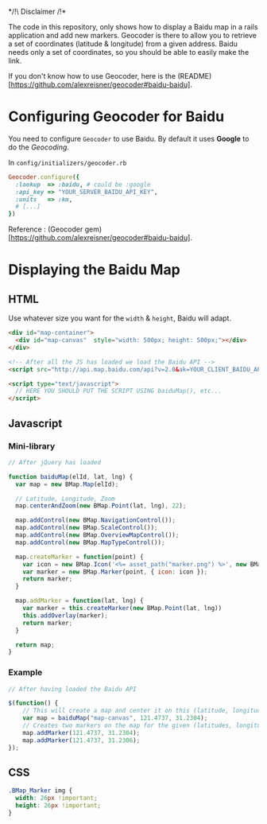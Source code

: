 */!\ Disclaimer /!\*

The code in this repository, only shows how to display a Baidu map in a rails application and add new markers. Geocoder is there to allow you to retrieve a set of coordinates (latitude & longitude) from a given address. Baidu needs only a set of coordinates, so you should be able to easily make the link.

If you don't know how to use Geocoder, here is the (README)[https://github.com/alexreisner/geocoder#baidu-baidu].

# Configuring Geocoder for Baidu

You need to configure `Geocoder` to use Baidu. By default it uses **Google** to do the *Geocoding*.

In `config/initializers/geocoder.rb`

```ruby
Geocoder.configure({
  :lookup  => :baidu, # could be :google
  :api_key => "YOUR_SERVER_BAIDU_API_KEY",
  :units   => :km,
  # [...]
})
```

Reference : (Geocoder gem)[https://github.com/alexreisner/geocoder#baidu-baidu].

# Displaying the Baidu Map 

## HTML 

Use whatever size you want for the `width` & `height`, Baidu will adapt.

```html
<div id="map-container">
  <div id="map-canvas"  style="width: 500px; height: 500px;"></div>
</div>

<!-- After all the JS has loaded we load the Baidu API -->
<script src="http://api.map.baidu.com/api?v=2.0&ak=YOUR_CLIENT_BAIDU_API_KEY"></script>

<script type="text/javascript">
  // HERE YOU SHOULD PUT THE SCRIPT USING baiduMap(), etc...
</script>
```

## Javascript

### Mini-library

```javascript
// After jQuery has loaded 

function baiduMap(elId, lat, lng) {
  var map = new BMap.Map(elId);

  // Latitude, Longitude, Zoom
  map.centerAndZoom(new BMap.Point(lat, lng), 22); 

  map.addControl(new BMap.NavigationControl());
  map.addControl(new BMap.ScaleControl());
  map.addControl(new BMap.OverviewMapControl());
  map.addControl(new BMap.MapTypeControl());

  map.createMarker = function(point) {
    var icon = new BMap.Icon('<%= asset_path("marker.png") %>', new BMap.Size(26, 26));
    var marker = new BMap.Marker(point, { icon: icon });
    return marker;  
  }

  map.addMarker = function(lat, lng) {
  	var marker = this.createMarker(new BMap.Point(lat, lng))
  	this.addOverlay(marker);
  	return marker;
  }

  return map;
}
```

### Example

```javascript
// After having loaded the Baidu API

$(function() {
	// This will create a map and center it on this (latitude, longitude)
	var map = baiduMap("map-canvas", 121.4737, 31.2304);
	// Creates two markers on the map for the given (latitudes, longitudes)
	map.addMarker(121.4737, 31.2304);
	map.addMarker(121.4737, 31.2306);
});
```

## CSS 

```css
.BMap_Marker img {
  width: 26px !important;
  height: 26px !important;
}
```